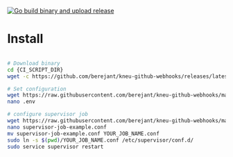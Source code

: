 [![Go build binary and upload release](https://github.com/berejant/kneu-github-webhooks/actions/workflows/release.yaml/badge.svg)](https://github.com/berejant/kneu-github-webhooks/actions/workflows/release.yaml)

# Install
```bash

# Download binary
cd {CI_SCRIPT_DIR}
wget -c https://github.com/berejant/kneu-github-webhooks/releases/latest/download/kneu-github-webhooks-linux-amd64.tar.gz -O - | tar -xz

# Set configuration
wget https://raw.githubusercontent.com/berejant/kneu-github-webhooks/main/.env.example -O .env
nano .env

# configure supervisor job
wget https://raw.githubusercontent.com/berejant/kneu-github-webhooks/main/supervisor-job-example.conf
nano supervisor-job-example.conf
mv supervisor-job-example.conf YOUR_JOB_NAME.conf
sudo ln -s $(pwd)/YOUR_JOB_NAME.conf /etc/supervisor/conf.d/
sudo service supervisor restart

```
